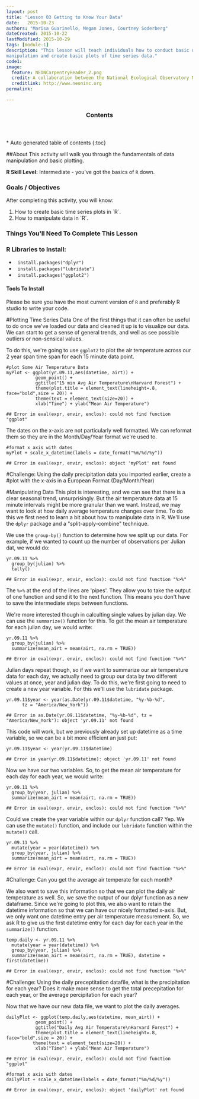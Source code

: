 ```yaml
---
layout: post
title: "Lesson 03 Getting to Know Your Data"
date:   2015-10-23
authors: "Marisa Guarinello, Megan Jones, Courtney Soderberg"
dateCreated: 2015-10-22
lastModified: 2015-10-29
tags: [module-1]
description: "This lesson will teach individuals how to conduct basic data 
manipulation and create basic plots of time series data."
code1:
image:
  feature: NEONCarpentryHeader_2.png
  credit: A collaboration between the National Ecological Observatory Network (NEON) and Data Carpentry
  creditlink: http://www.neoninc.org
permalink: 

---
```


<section id="table-of-contents" class="toc">
  <header>
    <h3>Contents</h3>
  </header>
<div id="drawer" markdown="1">
*  Auto generated table of contents
{:toc}
</div>
</section><!-- /#table-of-contents -->

##About
This activity will walk you through the fundamentals of data manipulation and 
basic plotting.

**R Skill Level:** Intermediate - you've got the basics of `R` down.

<div id="objectives">

<h3>Goals / Objectives</h3>
After completing this activity, you will know:
<ol>
<li>How to create basic time series plots in `R`.</li>
<li>How to manipulate data in `R`.</li>
</ol>

<h3>Things You'll Need To Complete This Lesson</h3>

<h3>R Libraries to Install:</h3>
<ul>
<li><code> install.packages("dplyr")</code></li>
<li><code> install.packages("lubridate")</code></li>
<li><code> install.packages("ggplot2")</code></li>

</ul>
<h4>Tools To Install</h4>

Please be sure you have the most current version of `R` and preferably
R studio to write your code.

#Plotting Time Series Data
One of the first things that it can often be useful to do once we've loaded our 
data and cleaned it up is to visualize our data. We can start to get a sense of 
general trends, and well as see possible outliers or non-sensical values. 

To do this, we're going to use `ggplot2` to plot the air temperature across our
2 year span time span for each 15 minute data point.


    #plot Some Air Temperature Data
    myPlot <- ggplot(yr.09.11,aes(datetime, airt)) +
               geom_point() +
               ggtitle("15 min Avg Air Temperature\nHarvard Forest") +
               theme(plot.title = element_text(lineheight=.8, face="bold",size = 20)) +
               theme(text = element_text(size=20)) +
               xlab("Time") + ylab("Mean Air Temperature")

    ## Error in eval(expr, envir, enclos): could not find function "ggplot"

The dates on the x-axis are not particularly well formatted. We can reformat them 
so they are in the Month/Day/Year format we're used to.

    #format x axis with dates
    myPlot + scale_x_datetime(labels = date_format("%m/%d/%y"))

    ## Error in eval(expr, envir, enclos): object 'myPlot' not found

#Challenge: Using the daily precipitation data you imported earlier, create a 
#plot with the x-axis in a European Format (Day/Month/Year)

#Manipulating Data
This plot is interesting, and we can see that there is a clear seasonal trend, unsurprisingly. But the air temperature data at 15 minute intervals might be 
more granular than we want. Instead, we may want to look at how daily average 
temperature changes over time. To do this we first need to learn a bit about how 
to manipulate data in R. We'll use the `dplyr` package and a "split-apply-combine"
technique.

We use the `group-by()` function to determine how we split up our data. For 
example, if we wanted to count up the number of observations per Julian dat, 
we would do:


    yr.09.11 %>%
      group_by(julian) %>%
      tally()

    ## Error in eval(expr, envir, enclos): could not find function "%>%"
The `%>%` at the end of the lines are 'pipes'. They allow you to take the output
of one function and send it to the next function. This means you don't have to 
save the intermediate steps between functions.

We're more interested though in calculting single values by julian day. We can 
use the `summarize()` function for this. To get the mean air temperature for 
each julian day, we would write:

    yr.09.11 %>%
      group_by(julian) %>%
      summarize(mean_airt = mean(airt, na.rm = TRUE))

    ## Error in eval(expr, envir, enclos): could not find function "%>%"

Julian days repeat though, so if we want to summarize our air temperature data 
for each day, we actually need to group our data by two different values at once,
year and julian day. To do this, we're first going to need to create a new year
variable. For this we'll use the `lubridate` package.


    yr.09.11$year <- year(as.Date(yr.09.11$datetime, "%y-%b-%d",
          tz = "America/New_York"))

    ## Error in as.Date(yr.09.11$datetime, "%y-%b-%d", tz = "America/New_York"): object 'yr.09.11' not found

This code will work, but we previously already set up datetime as a time variable,
so we can be a bit more efficient an just put:


    yr.09.11$year <- year(yr.09.11$datetime)

    ## Error in year(yr.09.11$datetime): object 'yr.09.11' not found

Now we have our two variables. So, to get the mean air temperature for each day
for each year, we would write:


    yr.09.11 %>%
      group_by(year, julian) %>%
      summarize(mean_airt = mean(airt, na.rm = TRUE))

    ## Error in eval(expr, envir, enclos): could not find function "%>%"


Could we create the year variable within our `dplyr` function call? Yep. We can
use the `mutate()` function, and include our `lubridate` function within the
`mutate()` call.


    yr.09.11 %>%
      mutate(year = year(datetime)) %>%
      group_by(year, julian) %>%
      summarize(mean_airt = mean(airt, na.rm = TRUE))

    ## Error in eval(expr, envir, enclos): could not find function "%>%"

#Challenge: Can you get the average air temperate for each month?

We also want to save this information so that we can plot the daily air
temperature as well. So, we save the output of our dplyr function as a new
dataframe. Since we're going to plot this, we also want to retain the datetime
information so that we can have our nicely formatted x-axis. But, we only want
one datetime entry per air temperature measurement. So, we ask R to give us the
first datetime entry for each day for each year in the `summarize()` function.


    temp.daily <- yr.09.11 %>%
      mutate(year = year(datetime)) %>%
      group_by(year, julian) %>%
      summarize(mean_airt = mean(airt, na.rm = TRUE), datetime = first(datetime))

    ## Error in eval(expr, envir, enclos): could not find function "%>%"

#Challenge: Using the daily preceptitation datafile, what is the precipitation
for each year? Does it make more sense to get the total precepitation for each
year, or the average percipitation for each year?

Now that we have our new data file, we want to plot the daily averages.


    dailyPlot <- ggplot(temp.daily,aes(datetime, mean_airt)) +
               geom_point() +
               ggtitle("Daily Avg Air Temperature\nHarvard Forest") +
               theme(plot.title = element_text(lineheight=.8, face="bold",size = 20)) +
              theme(text = element_text(size=20)) +
               xlab("Time") + ylab("Mean Air Temperature")

    ## Error in eval(expr, envir, enclos): could not find function "ggplot"

    #format x axis with dates
    dailyPlot + scale_x_datetime(labels = date_format("%m/%d/%y"))

    ## Error in eval(expr, envir, enclos): object 'dailyPlot' not found
